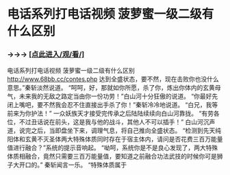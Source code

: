 # 电话系列打电话视频 菠萝蜜一级二级有什么区别

### →→→ <a href="http://3t3e.com/index.html">[点此进入/观/看/]</a>

电话系列打电话视频 菠萝蜜一级二级有什么区别
http://www.68bb.cc/contes.php
达到全盛状态，要不然，现在击败你也没什么意思。”秦斩淡然说道。
    “呵呵，好，那就如你所愿，杀了你，炼出你体内的玄黄母气，未来我的无敌之路定当由你一份功劳！”白山河十分狂傲的说道。
    “你最好先闭上嘴吧，要不然我会忍不住直接出手杀了你！”秦斩冷冷地说道。
    “白兄，我等前来为你护法！”
    一众妖族天才接受完传承之后陆陆续续向白山河靠拢。
    “有劳各位，不过丑话说在前头，这是我与他的战斗，其他人不可以插手！”
    白山河沉声道，说完之后，当即盘坐下来，调理气息，将自己推向全盛状态。
    “检测到先天纯阳体和玄黄不灭圣体两大特殊体质同时存在于宿主体内，请问是否花费三百万能量值进行融合？”系统的提示音响起。
    “呦呵，系统你是不是良心发现了，两大特殊体质相融合，竟然只需要三百万能量值，要知道之前融合功法武技的时候你可是狮子大开口的。”
    秦斩闻言一乐。
    “特殊体质属于
